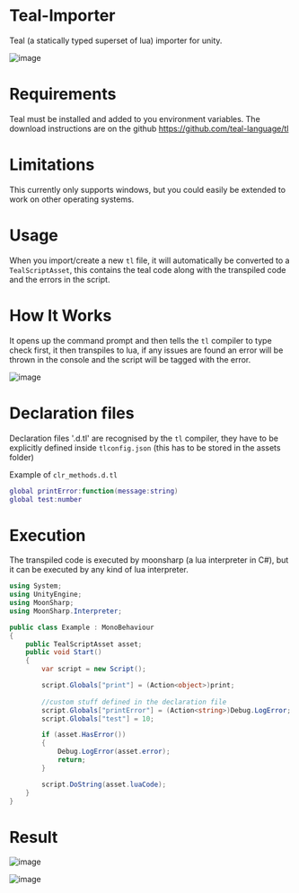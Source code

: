 # Teal-Importer
Teal (a statically typed superset of lua) importer for unity.

![image](https://github.com/user-attachments/assets/fdad1077-d39e-4969-bdc5-79636f640ca0)

# Requirements
Teal must be installed and added to you environment variables.
The download instructions are on the github https://github.com/teal-language/tl

# Limitations
This currently only supports windows, but you could easily be extended to work on other operating systems.

# Usage
When you import/create a new `tl` file, it will automatically be converted to a `TealScriptAsset`, this contains the teal code along with the transpiled code and the errors in the script.

# How It Works
It opens up the command prompt and then tells the `tl` compiler to type check first, it then transpiles to lua, if any issues are found an error will be thrown in the console and the script will be tagged with the error.

![image](https://github.com/user-attachments/assets/9278b320-c94b-4970-941e-69e7da9c917c)

# Declaration files
Declaration files '.d.tl' are recognised by the `tl` compiler, they have to be explicitly defined inside `tlconfig.json` (this has to be stored in the assets folder)

Example of `clr_methods.d.tl`
```lua
global printError:function(message:string)
global test:number
```
# Execution
The transpiled code is executed by moonsharp (a lua interpreter in C#), but it can be executed by any kind of lua interpreter.

```cs
using System;
using UnityEngine;
using MoonSharp;
using MoonSharp.Interpreter;

public class Example : MonoBehaviour
{
    public TealScriptAsset asset;
    public void Start()
    {
        var script = new Script();

        script.Globals["print"] = (Action<object>)print;
        
        //custom stuff defined in the declaration file
        script.Globals["printError"] = (Action<string>)Debug.LogError;
        script.Globals["test"] = 10;

        if (asset.HasError())
        {
            Debug.LogError(asset.error);
            return;
        }

        script.DoString(asset.luaCode);
    }
}

```

# Result

![image](https://github.com/user-attachments/assets/01822d65-c019-4914-ae1a-5c98b4356ae0)

![image](https://github.com/user-attachments/assets/154ef0ae-f974-458c-98f3-4f3e2bfec102)
